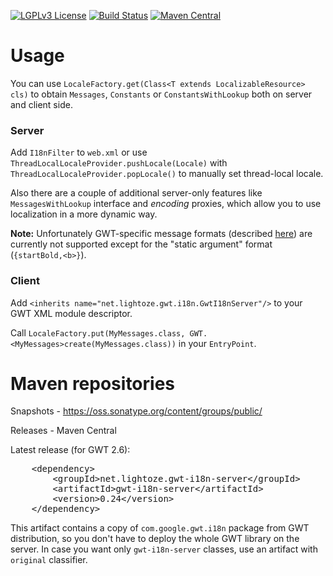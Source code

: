[![LGPLv3 License](http://img.shields.io/badge/license-LGPLv3-blue.svg)](https://www.gnu.org/licenses/lgpl.html)
[![Build Status](https://travis-ci.org/lightoze/gwt-i18n-server.svg)](https://travis-ci.org/lightoze/gwt-i18n-server)
[![Maven Central](https://maven-badges.herokuapp.com/maven-central/net.lightoze.gwt-i18n-server/gwt-i18n-server/badge.svg)](https://maven-badges.herokuapp.com/maven-central/net.lightoze.gwt-i18n-server/gwt-i18n-server/)

# Usage
You can use `LocaleFactory.get(Class<T extends LocalizableResource> cls)` to obtain `Messages`, `Constants` or `ConstantsWithLookup` both on server and client side.

### Server
Add `I18nFilter` to `web.xml` or use `ThreadLocalLocaleProvider.pushLocale(Locale)` with `ThreadLocalLocaleProvider.popLocale()` to manually set thread-local locale.

Also there are a couple of additional server-only features like `MessagesWithLookup` interface and *encoding* proxies, which allow you to use localization in a more dynamic way.

__Note:__ Unfortunately GWT-specific message formats (described [here](http://www.gwtproject.org/doc/latest/DevGuideI18nMessages.html#GwtFormats)) are currently not supported except for the "static argument" format (`{startBold,<b>}`).

### Client
Add `<inherits name="net.lightoze.gwt.i18n.GwtI18nServer"/>` to your GWT XML module descriptor.

Call `LocaleFactory.put(MyMessages.class, GWT.<MyMessages>create(MyMessages.class))` in your `EntryPoint`.

# Maven repositories
Snapshots - <https://oss.sonatype.org/content/groups/public/>

Releases - Maven Central

Latest release (for GWT 2.6):
<pre>
    &lt;dependency&gt;
        &lt;groupId&gt;net.lightoze.gwt-i18n-server&lt;/groupId&gt;
        &lt;artifactId&gt;gwt-i18n-server&lt;/artifactId&gt;
        &lt;version&gt;0.24&lt;/version&gt;
    &lt;/dependency&gt;
</pre>

This artifact contains a copy of `com.google.gwt.i18n` package from GWT distribution, so you don't have to deploy the whole GWT library on the server.
In case you want only `gwt-i18n-server` classes, use an artifact with `original` classifier.
